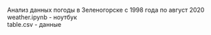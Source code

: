 Анализ данных погоды в Зеленогорске с 1998 года по август 2020  
weather.ipynb - ноутбук  
table.csv - данные
